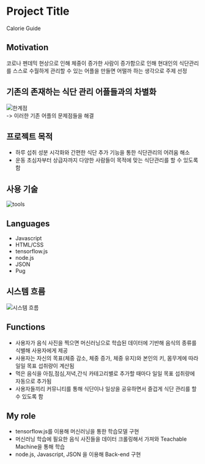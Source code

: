 # Project Title

Calorie Guide

## Motivation

코로나 펜데믹 현상으로 인해 체중이 증가한 사람이 증가함으로 인해 현대인의 식단관리를
스스로 수월하게 관리할 수 있는 어플을 만들면 어떨까 하는 생각으로 주제 선정

## 기존의 존재하는 식단 관리 어플들과의 차별화

![한계점](https://user-images.githubusercontent.com/73628812/151692783-df5dedc4-0072-471b-8ab4-cfee6b838ec3.PNG)
<br>-> 이러한 기존 어플의 문제점들을 해결

## 프로젝트 목적

+ 하루 섭취 성분 시각화와 간편한 식단 추가 기능을 통한 식단관리의 어려움 해소
+ 운동 초심자부터 상급자까지 다양한 사람들이 목적에 맞는 식단관리를 할 수 있도록 함

## 사용 기술

![tools](https://user-images.githubusercontent.com/73628812/151692739-a257082d-0d23-45d5-82f0-22e6f3cae542.PNG)

## Languages

+ Javascript
+ HTML/CSS
+ tensorflow.js
+ node.js
+ JSON
+ Pug

## 시스템 흐름

![시스템 흐름](https://user-images.githubusercontent.com/73628812/151692941-afe5b337-488e-4659-b907-f363bf22fd08.PNG)

## Functions

+ 사용자가 음식 사진을 찍으면 머신러닝으로 학습된 데이터에 기반해 음식의 종류를 식별해 사용자에게 제공
+ 사용자는 자신의 목표(체중 감소, 체중 증가, 체중 유지)와 본인의 키, 몸무게에 따라 일일 목표 섭취량이 계산됨
+ 먹은 음식을 아침,점심,저녁,간식 카테고리별로 추가할 때마다 일일 목표 섭취량에 자동으로 추가됨
+ 사용자들끼리 커뮤니티를 통해 식단이나 일상을 공유하면서 즐겁게 식단 관리를 할 수 있도록 함

## My role

+ tensorflow.js를 이용해 머신러닝을 통한 학습모델 구현
+ 머신러닝 학습에 필요한 음식 사진들을 데이터 크롤링해서 가져와 Teachable Machine을 통해 학습
+ node.js, Javascript, JSON 을 이용해 Back-end 구현
